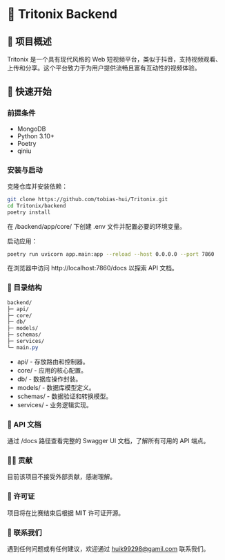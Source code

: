 # 🎥 Tritonix Backend

## 🌟 项目概述
Tritonix 是一个具有现代风格的 Web 短视频平台，类似于抖音，支持视频观看、上传和分享。这个平台致力于为用户提供流畅且富有互动性的视频体验。

## 🚀 快速开始

### 前提条件
- MongoDB
- Python 3.10+
- Poetry
- qiniu

### 安装与启动

克隆仓库并安装依赖：

```bash
git clone https://github.com/tobias-hui/Tritonix.git
cd Tritonix/backend
poetry install
```
在 /backend/app/core/ 下创建 .env 文件并配置必要的环境变量。

启动应用：
```bash
poetry run uvicorn app.main:app --reload --host 0.0.0.0 --port 7860
```

在浏览器中访问 http://localhost:7860/docs 以探索 API 文档。

### 📂 目录结构
```css
backend/
├─ api/
├─ core/
├─ db/
├─ models/
├─ schemas/
├─ services/
└─ main.py
```
- api/ - 存放路由和控制器。
- core/ - 应用的核心配置。
- db/ - 数据库操作封装。
- models/ - 数据库模型定义。
- schemas/ - 数据验证和转换模型。
- services/ - 业务逻辑实现。

### 📘 API 文档
通过 /docs 路径查看完整的 Swagger UI 文档，了解所有可用的 API 端点。

### 👨‍💻 贡献
目前该项目不接受外部贡献，感谢理解。

### 📜 许可证
项目将在比赛结束后根据 MIT 许可证开源。

### 📮 联系我们
遇到任何问题或有任何建议，欢迎通过 huik99298@gamil.com 联系我们。